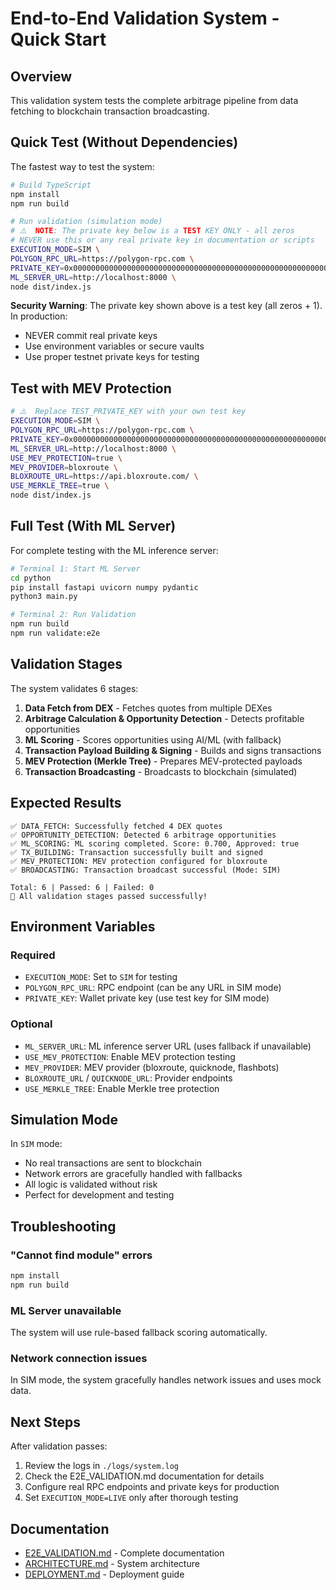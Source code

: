 # End-to-End Validation System - Quick Start

## Overview

This validation system tests the complete arbitrage pipeline from data fetching to blockchain transaction broadcasting.

## Quick Test (Without Dependencies)

The fastest way to test the system:

```bash
# Build TypeScript
npm install
npm run build

# Run validation (simulation mode)
# ⚠️  NOTE: The private key below is a TEST KEY ONLY - all zeros
# NEVER use this or any real private key in documentation or scripts
EXECUTION_MODE=SIM \
POLYGON_RPC_URL=https://polygon-rpc.com \
PRIVATE_KEY=0x0000000000000000000000000000000000000000000000000000000000000001 \
ML_SERVER_URL=http://localhost:8000 \
node dist/index.js
```

**Security Warning**: The private key shown above is a test key (all zeros + 1). In production:
- NEVER commit real private keys
- Use environment variables or secure vaults
- Use proper testnet private keys for testing

## Test with MEV Protection

```bash
# ⚠️  Replace TEST_PRIVATE_KEY with your own test key
EXECUTION_MODE=SIM \
POLYGON_RPC_URL=https://polygon-rpc.com \
PRIVATE_KEY=0x0000000000000000000000000000000000000000000000000000000000000001 \
ML_SERVER_URL=http://localhost:8000 \
USE_MEV_PROTECTION=true \
MEV_PROVIDER=bloxroute \
BLOXROUTE_URL=https://api.bloxroute.com/ \
USE_MERKLE_TREE=true \
node dist/index.js
```

## Full Test (With ML Server)

For complete testing with the ML inference server:

```bash
# Terminal 1: Start ML Server
cd python
pip install fastapi uvicorn numpy pydantic
python3 main.py

# Terminal 2: Run Validation
npm run build
npm run validate:e2e
```

## Validation Stages

The system validates 6 stages:

1. **Data Fetch from DEX** - Fetches quotes from multiple DEXes
2. **Arbitrage Calculation & Opportunity Detection** - Detects profitable opportunities
3. **ML Scoring** - Scores opportunities using AI/ML (with fallback)
4. **Transaction Payload Building & Signing** - Builds and signs transactions
5. **MEV Protection (Merkle Tree)** - Prepares MEV-protected payloads
6. **Transaction Broadcasting** - Broadcasts to blockchain (simulated)

## Expected Results

```
✅ DATA_FETCH: Successfully fetched 4 DEX quotes
✅ OPPORTUNITY_DETECTION: Detected 6 arbitrage opportunities
✅ ML_SCORING: ML scoring completed. Score: 0.700, Approved: true
✅ TX_BUILDING: Transaction successfully built and signed
✅ MEV_PROTECTION: MEV protection configured for bloxroute
✅ BROADCASTING: Transaction broadcast successful (Mode: SIM)

Total: 6 | Passed: 6 | Failed: 0
🎉 All validation stages passed successfully!
```

## Environment Variables

### Required
- `EXECUTION_MODE`: Set to `SIM` for testing
- `POLYGON_RPC_URL`: RPC endpoint (can be any URL in SIM mode)
- `PRIVATE_KEY`: Wallet private key (use test key for SIM mode)

### Optional
- `ML_SERVER_URL`: ML inference server URL (uses fallback if unavailable)
- `USE_MEV_PROTECTION`: Enable MEV protection testing
- `MEV_PROVIDER`: MEV provider (bloxroute, quicknode, flashbots)
- `BLOXROUTE_URL` / `QUICKNODE_URL`: Provider endpoints
- `USE_MERKLE_TREE`: Enable Merkle tree protection

## Simulation Mode

In `SIM` mode:
- No real transactions are sent to blockchain
- Network errors are gracefully handled with fallbacks
- All logic is validated without risk
- Perfect for development and testing

## Troubleshooting

### "Cannot find module" errors
```bash
npm install
npm run build
```

### ML Server unavailable
The system will use rule-based fallback scoring automatically.

### Network connection issues
In SIM mode, the system gracefully handles network issues and uses mock data.

## Next Steps

After validation passes:
1. Review the logs in `./logs/system.log`
2. Check the E2E_VALIDATION.md documentation for details
3. Configure real RPC endpoints and private keys for production
4. Set `EXECUTION_MODE=LIVE` only after thorough testing

## Documentation

- [E2E_VALIDATION.md](docs/E2E_VALIDATION.md) - Complete documentation
- [ARCHITECTURE.md](docs/ARCHITECTURE.md) - System architecture
- [DEPLOYMENT.md](docs/DEPLOYMENT.md) - Deployment guide
